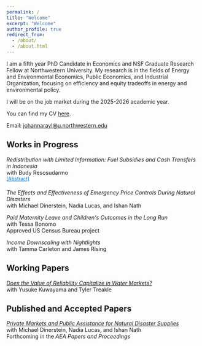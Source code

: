 ```yaml
---
permalink: /
title: "Welcome"
excerpt: "Welcome"
author_profile: true
redirect_from: 
  - /about/
  - /about.html
---
```


I am a fifth year PhD Candidate in Economics and NSF Graduate Research Fellow at Northwestern University. My research is in the fields of Energy and Environmental Economics, Public Economics, and Industrial Organization, focusing on efficiency and equity tradeoffs in energy and environmental policy. 

I will be on the job market during the 2025-2026 academic year. 

You can find my CV <a href="https://jrayl.github.io/files/RaylCV_08222025.pdf" target="_blank">here</a>.

Email: [johannarayl@u.northwestern.edu](mailto:johannarayl@u.northwestern.edu)


## Works in Progress
<div class="paper">
  <div><em>Redistribution with Limited Information: Fuel Subsidies and Cash Transfers in Indonesia</em></div>
  <div class="small">with Budy Resosudarmo</div>
  <div class="toggle-link" onclick="toggleAbstract(this)">[Abstract]</div>
  <div class="abstract">
    We study optimal design of cash and in-kind progressive reforms to fuel subsidies in a setting with limited information: cash transfers and fuel subsidies in Indonesia. In       2005, the government shifted spending away from a costly and regressive consumer fossil fuel subsidy and towards a targeted cash transfer program, which was hindered by the      government's limited ability to identify low-income households. In our model, a planner with distributional preferences may prefer in-kind over cash mechanisms if the            targeting benefits of self-selection over the in-kind good outweigh the inefficiencies associated with subsidization. We take this model to the data, estimating household        preferences for fuel by exploiting large exogenous shocks to fuel prices, and solving for the optimal policy given a limited government information set. Targeted cash            transfers outperform optimal fuel subsidies in most cases.
  </div>
</div>

_The Effects and Effectiveness of Emergency Price Controls During Natural Disasters_ <br>
<span class="small">with Michael Dinerstein, Nadia Lucas, and Ishan Nath</span>

_Paid Maternity Leave and Children's Outcomes in the Long Run_ <br>
<span class="small">with Tessa Bonomo <br>
Approved US Census Bureau project </span>

_Income Downscaling with Nightlights_ <br>
<span class="small">with Tamma Carleton and James Rising</span>

## Working Papers 
_<a href="https://papers.ssrn.com/sol3/papers.cfm?abstract_id=4907647" target="_blank">Does the Value of Reliability Capitalize in Water Markets?</a>_ <br>
<span class="small">with Yusuke Kuwayama and Tyler Treakle</span>

## Published and Accepted Papers
_<a href="https://jrayl.github.io/files/Dinerstein_etal_NaturalDisasterSupplies.pdf" target="_blank">Private Markets and Public Assistance for Natural Disaster Supplies</a>_ <br>
<span class="small">with Michael Dinerstein, Nadia Lucas, and Ishan Nath <br>
Forthcoming in the _AEA Papers and Proceedings_ </span>


<style>
  .paper {
    margin-bottom: 20px;
  }
  .abstract {
    display: none;
    margin-top: 8px;
    padding: 10px;
    background-color: #f9f9f9;
    border-left: 3px solid #ccc;
    border-radius: 6px;
  }
  .toggle-link {
    font-size: 0.9em;
    color: #007acc;
    cursor: pointer;
    text-decoration: underline;
  }
</style>

<script>
  function toggleAbstract(link) {
    const abstract = link.nextElementSibling;
    if (abstract.style.display === "block") {
      abstract.style.display = "none";
    } else {
      abstract.style.display = "block";
    }
  }
</script>

